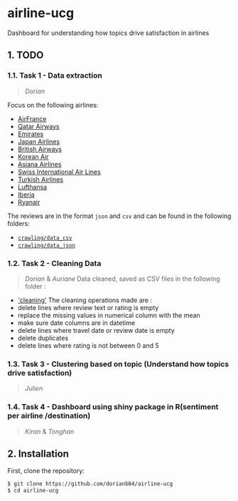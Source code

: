 # airline-ucg
Dashboard for understanding how topics drive satisfaction in airlines

## 1. TODO

### 1.1. Task 1 - Data extraction

> *Dorian*

Focus on the following airlines:
- [AirFrance](https://www.tripadvisor.com/Airline_Review-d8729003-Reviews-Air-France) 
- [Qatar Airways](https://www.tripadvisor.com/Airline_Review-d8729134-Reviews-Qatar-Airways)
- [Emirates](https://www.tripadvisor.com/Airline_Review-d8729069-Reviews-or520-Emirates)
- [Japan Airlines](https://www.tripadvisor.com/Airline_Review-d8729095-Reviews-Japan-Airlines-JAL)
- [British Airways](https://www.tripadvisor.com/Airline_Review-d8729039-Reviews-British-Airways)
- [Korean Air](https://www.tripadvisor.com/Airline_Review-d8729105-Reviews-or1030-Korean-Air)
- [Asiana Airlines](https://www.tripadvisor.com/Airline_Review-d8729024-Reviews-Asiana-Airlines)
- [Swiss International Air Lines](https://www.tripadvisor.com/Airline_Review-d8729160-Reviews-Swiss-International-Air-Lines-SWISS)
- [Turkish Airlines](https://www.tripadvisor.com/Airline_Review-d8729174-Reviews-Turkish-Airlines)
- [Lufthansa](https://www.tripadvisor.com/Airline_Review-d8729113-Reviews-Lufthansa)
- [Iberia](https://www.tripadvisor.com/Airline_Review-d8729089-Reviews-Iberia)
- [Ryanair](https://www.tripadvisor.com/Airline_Review-d8729141-Reviews-Ryanair)


The reviews are in the format `json` and `csv` and can be found in the following folders:
- [`crawling/data_csv`](crawling/data_csv)
- [`crawling/data_json`](crawling/data_json)

### 1.2. Task 2 - Cleaning Data 
> *Dorian* & *Auriane*
Data cleaned, saved as CSV files in the following folder :
- ['cleaning'](cleaning)
The cleaning operations made are :
- delete lines where review text or rating is empty
- replace the missing values in numerical column with the mean
- make sure date columns are in datetime
- delete lines where travel date or review date is empty
- delete duplicates
- delete lines where rating is not between 0 and 5

### 1.3. Task 3 - Clustering based on topic (Understand how topics drive satisfaction)
> *Julien*

### 1.4. Task 4 - Dashboard using shiny package in R(sentiment per airline /destination)
> *Kiran* & *Tonghan*

## 2. Installation
First, clone the repository:
```bash
$ git clone https://github.com/dorianb04/airline-ucg
$ cd airline-ucg
```
